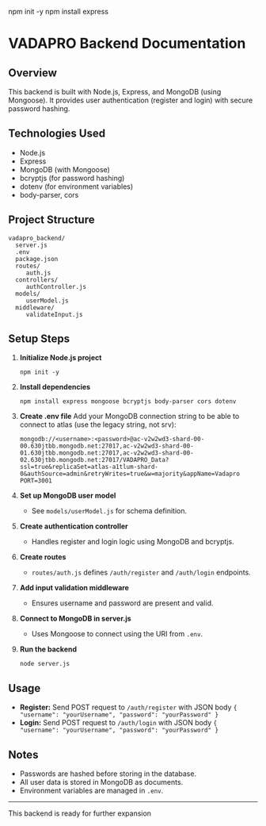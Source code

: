 npm init -y
npm install express

# VADAPRO Backend Documentation

## Overview
This backend is built with Node.js, Express, and MongoDB (using Mongoose). It provides user authentication (register and login) with secure password hashing.

## Technologies Used
- Node.js
- Express
- MongoDB (with Mongoose)
- bcryptjs (for password hashing)
- dotenv (for environment variables)
- body-parser, cors

## Project Structure

```
vadapro_backend/
  server.js
  .env
  package.json
  routes/
	 auth.js
  controllers/
	 authController.js
  models/
	 userModel.js
  middleware/
	 validateInput.js
```

## Setup Steps

1. **Initialize Node.js project**
	```
	npm init -y
	```

2. **Install dependencies**
	```
	npm install express mongoose bcryptjs body-parser cors dotenv
	```

3. **Create .env file**
	Add your MongoDB connection string to be able to connect to atlas (use the legacy string, not srv):
	```
	mongodb://<username>:<password>@ac-v2w2wd3-shard-00-00.630jtbb.mongodb.net:27017,ac-v2w2wd3-shard-00-01.630jtbb.mongodb.net:27017,ac-v2w2wd3-shard-00-02.630jtbb.mongodb.net:27017/VADAPRO_Data?ssl=true&replicaSet=atlas-a1tlum-shard-0&authSource=admin&retryWrites=true&w=majority&appName=Vadapro
	PORT=3001
	```

4. **Set up MongoDB user model**
	- See `models/userModel.js` for schema definition.

5. **Create authentication controller**
	- Handles register and login logic using MongoDB and bcryptjs.

6. **Create routes**
	- `routes/auth.js` defines `/auth/register` and `/auth/login` endpoints.

7. **Add input validation middleware**
	- Ensures username and password are present and valid.

8. **Connect to MongoDB in server.js**
	- Uses Mongoose to connect using the URI from `.env`.

9. **Run the backend**
	```
	node server.js
	```

## Usage

- **Register:** Send POST request to `/auth/register` with JSON body `{ "username": "yourUsername", "password": "yourPassword" }`
- **Login:** Send POST request to `/auth/login` with JSON body `{ "username": "yourUsername", "password": "yourPassword" }`

## Notes
- Passwords are hashed before storing in the database.
- All user data is stored in MongoDB as documents.
- Environment variables are managed in `.env`.

---
This backend is ready for further expansion
